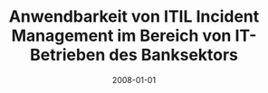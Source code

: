 ---
abstract: ''
authors:
- Christoph Kainz
date: '2008-01-01'
featured: false
links:
- name: Publik
  url: https://publik.tuwien.ac.at/showentry.php?ID=172154&lang=2
publication_types:
- '7'
publishDate: '2008-01-01'
title: Anwendbarkeit von ITIL Incident Management im Bereich von IT-Betrieben des
  Banksektors
url_pdf: ''
---